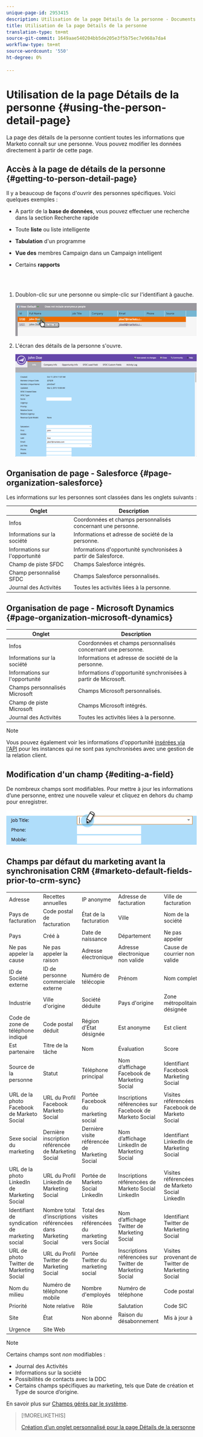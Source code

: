 ```yaml
---
unique-page-id: 2953415
description: Utilisation de la page Détails de la personne - Documents marketing - Documentation du produit
title: Utilisation de la page Détails de la personne
translation-type: tm+mt
source-git-commit: 1649aae540204bb5de205e3f5b75ec7e968a7da4
workflow-type: tm+mt
source-wordcount: '550'
ht-degree: 0%

---
```



# Utilisation de la page Détails de la personne {#using-the-person-detail-page}

La page des détails de la personne contient toutes les informations que Marketo connaît sur une personne. Vous pouvez modifier les données directement à partir de cette page.

## Accès à la page de détails de la personne {#getting-to-person-detail-page}

Il y a beaucoup de façons d&#39;ouvrir des personnes spécifiques. Voici quelques exemples :

* A partir de la **base de données**, vous pouvez effectuer une recherche dans la section Recherche rapide
* Toute **liste** ou liste intelligente
* **Tabulation** d&#39;un programme
* **Vue des** membres Campaign dans un Campaign intelligent
* Certains **rapports**

   <br> 

1. Doublon-clic sur une personne ou simple-clic sur l&#39;identifiant à gauche.

   ![](assets/one-1.png)

1. L&#39;écran des détails de la personne s&#39;ouvre.

   ![](assets/two-5.png)

## Organisation de page - Salesforce {#page-organization-salesforce}

Les informations sur les personnes sont classées dans les onglets suivants :

| Onglet | Description |
|---|---|
| Infos | Coordonnées et champs personnalisés concernant une personne. |
| Informations sur la société | Informations et adresse de société de la personne. |
| Informations sur l&#39;opportunité | Informations d&#39;opportunité synchronisées à partir de Salesforce. |
| Champ de piste SFDC | Champs Salesforce intégrés. |
| Champ personnalisé SFDC | Champs Salesforce personnalisés. |
| Journal des Activités | Toutes les activités liées à la personne. |

## Organisation de page - Microsoft Dynamics {#page-organization-microsoft-dynamics}

| Onglet | Description |
|---|---|
| Infos | Coordonnées et champs personnalisés concernant une personne. |
| Informations sur la société | Informations et adresse de société de la personne. |
| Informations sur l&#39;opportunité | Informations d&#39;opportunité synchronisées à partir de Microsoft. |
| Champs personnalisés Microsoft | Champs Microsoft personnalisés. |
| Champ de piste Microsoft | Champs Microsoft intégrés. |
| Journal des Activités | Toutes les activités liées à la personne. |

>[!NOTE]
>
>Vous pouvez également voir les informations d&#39;opportunité [insérées via l&#39;API](http://developers.marketo.com/rest-api/lead-database/opportunities/) pour les instances qui ne sont pas synchronisées avec une gestion de la relation client.

## Modification d&#39;un champ {#editing-a-field}

De nombreux champs sont modifiables. Pour mettre à jour les informations d’une personne, entrez une nouvelle valeur et cliquez en dehors du champ pour enregistrer.

![](assets/image2015-2-27-11-3a14-3a2.png)

## Champs par défaut du marketing avant la synchronisation CRM {#marketo-default-fields-prior-to-crm-sync}

|  |  |  |  |  |
|---|---|---|---|---|
| Adresse | Recettes annuelles | IP anonyme | Adresse de facturation | Ville de facturation |
| Pays de facturation | Code postal de facturation | État de la facturation | Ville | Nom de la société |
| Pays | Créé à | Date de naissance | Département | Ne pas appeler |
| Ne pas appeler la cause | Ne pas appeler la raison | Adresse électronique | Adresse électronique non valide | Cause de courrier non valide |
| ID de Société externe | ID de personne commerciale externe | Numéro de télécopie | Prénom | Nom complet |
| Industrie | Ville d&#39;origine | Société déduite | Pays d&#39;origine | Zone métropolitaine désignée |
| Code de zone de téléphone indiqué | Code postal déduit | Région d&#39;État désignée | Est anonyme | Est client |
| Est partenaire | Titre de la tâche | Nom | Évaluation | Score |
| Source de la personne | Statut | Téléphone principal | Nom d’affichage Facebook de Marketing Social | Identifiant Facebook Marketing Social |
| URL de la photo Facebook de Marketo Social | URL du Profil Facebook Marketo Social | Portée Facebook du marketing social | Inscriptions référencées sur Facebook de Marketo Social | Visites référencées Facebook de Marketo Social |
| Sexe social du marketing | Dernière inscription référencée de Marketing Social | Dernière visite référencée de Marketing Social | Nom d’affichage LinkedIn de Marketing Social | Identifiant LinkedIn de Marketing Social |
| URL de la photo LinkedIn de Marketing Social | URL du Profil LinkedIn de Marketing Social | Portée de Marketo Social LinkedIn | Inscriptions référencées de Marketo Social LinkedIn | Visites référencées de Marketo Social LinkedIn |
| Identifiant de syndication de marketing social | Nombre total d’inscriptions référencées dans Marketing Social | Total des visites référencées du marketing vers Social | Nom d’affichage Twitter de Marketing Social | Identifiant Twitter de Marketing Social |
| URL de photo Twitter de Marketing Social | URL du Profil Twitter de Marketing Social | Portée Twitter du marketing social | Inscriptions référencées sur Twitter de Marketing Social | Visites provenant de Twitter de Marketing Social |
| Nom du milieu | Numéro de téléphone mobile | Nombre d&#39;employés | Numéro de téléphone | Code postal |
| Priorité | Note relative | Rôle | Salutation | Code SIC |
| Site | État | Non abonné | Raison du désabonnement | Mis à jour à |
| Urgence | Site Web |  |  |  |

>[!NOTE]
>
>Certains champs sont _non_ modifiables :
>
>* Journal des Activités
>* Informations sur la société
>* Possibilités de contacts avec la DDC
>* Certains champs spécifiques au marketing, tels que Date de création et Type de source d’origine.

>
>
En savoir plus sur [Champs gérés par le système](/help/marketo/product-docs/administration/field-management/understanding-system-managed-fields.md).

>[!MORELIKETHIS]
>
>[Création d’un onglet personnalisé pour la page Détails de la personne](/help/marketo/product-docs/administration/settings/creating-a-custom-tab-for-the-person-detail-page.md)
